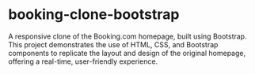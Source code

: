 # booking-clone-bootstrap
A responsive clone of the Booking.com homepage, built using Bootstrap. This project demonstrates the use of HTML, CSS, and Bootstrap components to replicate the layout and design of the original homepage, offering a real-time, user-friendly experience.
